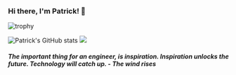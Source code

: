 ### Hi there, I'm Patrick! 👋

![trophy](https://github-profile-trophy.vercel.app/?username=patrickelectric&column=9&margin-w=2)

![Patrick's GitHub stats](https://github-readme-stats.vercel.app/api?username=patrickelectric&show_icons=true) ![](https://user-images.githubusercontent.com/1215497/123832978-4b243180-d8dc-11eb-9aeb-f9a74f4de224.gif)

##### The important thing for an engineer, is inspiration. Inspiration unlocks the future. Technology will catch up. - The wind rises


<!--
**patrickelectric/patrickelectric** is a ✨ _special_ ✨ repository because its `README.md` (this file) appears on your GitHub profile.

Here are some ideas to get you started:

- 🔭 I’m currently working on ...
- 🌱 I’m currently learning ...
- 👯 I’m looking to collaborate on ...
- 🤔 I’m looking for help with ...
- 💬 Ask me about ...
- 📫 How to reach me: ...
- 😄 Pronouns: ...
- ⚡ Fun fact: ...
-->
